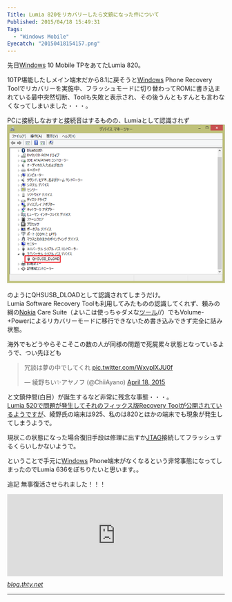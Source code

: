 ```yaml
---
Title: Lumia 820をリカバリーしたら文鎮になった件について
Published: 2015/04/18 15:49:31
Tags:
  - "Windows Mobile"
Eyecatch: "20150418154157.png"
---
```

<p>先日<a class="keyword" href="http://d.hatena.ne.jp/keyword/Windows">Windows</a> 10 Mobile TPをあてたLumia 820。</p>

<p>10TP堪能したしメイン端末だから8.1に戻そうと<a class="keyword" href="http://d.hatena.ne.jp/keyword/Windows">Windows</a> Phone Recovery Toolでリカバリーを実施中、フラッシュモードに切り替わってROMに書き込まれている最中突然切断、Toolも失敗と表示され、その後うんともすんとも言わなくなってしまいました・・・。</p>

<p>PCに接続しなおすと接続音はするものの、Lumiaとして認識されず
<span itemscope itemtype="http://schema.org/Photograph"><img src="20150418154157.png" alt="f:id:Ovis:20150418154157p:plain" title="f:id:Ovis:20150418154157p:plain" class="hatena-fotolife" itemprop="image"></span></p>

<p>のようにQHSUSB_DLOADとして認識されてしまうだけ。<br/>
Lumia Software Recovery Toolも利用してみたものの認識してくれず、頼みの綱の<a class="keyword" href="http://d.hatena.ne.jp/keyword/Nokia">Nokia</a> Care Suite（よいこは使っちゃダメな<a class="keyword" href="http://d.hatena.ne.jp/keyword/%A5%C4%A1%BC%A5%EB">ツール</a>//）でもVolume-+Powerによるリカバリーモードに移行できないため書き込みできず完全に詰み状態。</p>

<p>海外でもどうやらそこそこの数の人が同様の問題で死屍累々状態となっているようで、つい先ほども</p>

<p><blockquote class="twitter-tweet" lang="HASH(0x84aecd8)"><p lang="ja" dir="ltr">冗談は夢の中でしてくれ <a href="http://t.co/WxvpIXJU0f">pic.twitter.com/WxvpIXJU0f</a></p>&mdash; 綾野ちい✨アヤノフ (@ChiiAyano) <a href="https://twitter.com/ChiiAyano/status/589314573754208256">April 18, 2015</a></blockquote><script async src="//platform.twitter.com/widgets.js" charset="utf-8"></script></p>

<p>と文鎮仲間(白目）が誕生するなど非常に残念な事態・・・。<br/>
<a href="http://answers.microsoft.com/en-us/insider/forum/insider_wintp-insider_repair/lumia-520521devices-unusable-after-using-windows/c5d072d5-c26e-4a02-907d-fde2ca5e34c7">Lumia 520で問題が発生してそれのフィックス版Recovery Toolが公開されているようですが</a>、綾野氏の端末は925、私のは820とほかの端末でも現象が発生してしまうようで。</p>

<p>現状この状態になった場合復旧手段は修理に出すか<a class="keyword" href="http://d.hatena.ne.jp/keyword/JTAG">JTAG</a>接続してフラッシュするくらいしかないようで。</p>

<p>ということで手元に<a class="keyword" href="http://d.hatena.ne.jp/keyword/Windows">Windows</a> Phone端末がなくなるという非常事態になってしまったのでLumia 636をぽちりたいと思います。。</p>

<p>追記
無事復活させられました！！！</p>

<p><iframe src="http://blog.thty.net/embed/2015/05/19/210256" title="Lumia 820、文鎮からの復活 - Pandora Pocket" class="embed-card embed-blogcard" scrolling="no" frameborder="0" style="display: block; width: 100%; height: 190px; max-width: 500px; margin: 10px 0px;"><a href="http://blog.thty.net/entry/2015/05/19/210256">Lumia 820、文鎮からの復活 - Pandora Pocket</a></iframe><cite class="hatena-citation"><a href="http://blog.thty.net/entry/2015/05/19/210256">blog.thty.net</a></cite></p>

***